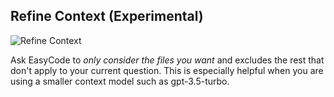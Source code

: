 ## Refine Context (Experimental)

<img src="https://storage.googleapis.com/easycode-assets/refineContext.png" alt="Refine Context">

Ask EasyCode to _only consider the files you want_ and excludes the rest that don't apply to your current question. This is especially helpful when you are using a smaller context model such as gpt-3.5-turbo.
